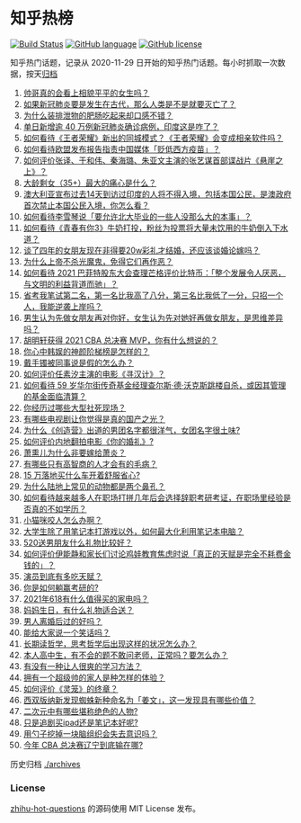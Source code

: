 # 知乎热榜
[![Build Status](https://github.com/ToWeLong/zhihu-hot-questions/workflows/CI/badge.svg)](https://github.com/ToWeLong/zhihu-hot-questions/actions)
[![GitHub language](https://img.shields.io/badge/language-golang-orange.svg)](https://golang.org/)
[![GitHub license](https://img.shields.io/github/license/ToWeLong/zhihu-hot-questions)](https://github.com/ToWeLong/zhihu-hot-questions/blob/main/LICENSE)

知乎热门话题，记录从 2020-11-29 日开始的知乎热门话题。每小时抓取一次数据，按天[归档](./archives)

<!-- BEGIN -->

1. [帅哥真的会看上相貌平平的女生吗？](https://www.zhihu.com/question/384512378)
1. [如果新冠肺炎要是发生在古代，那么人类是不是就要灭亡了？](https://www.zhihu.com/question/386034997)
1. [为什么装排泄物的肥肠吃起来却口感不错？](https://www.zhihu.com/question/344215207)
1. [单日新增逾 40 万例新冠肺炎确诊病例，印度这是咋了？](https://www.zhihu.com/question/457388433)
1. [如何看待《王者荣耀》新出的同城模式？《王者荣耀》会变成相亲软件吗？](https://www.zhihu.com/question/457261841)
1. [如何看待欧盟发布报告指责中国媒体「贬低西方疫苗」？](https://www.zhihu.com/question/457156068)
1. [如何评价张译、于和伟、秦海璐、朱亚文主演的张艺谋首部谍战片《悬崖之上》？](https://www.zhihu.com/question/353797140)
1. [大龄剩女（35+）最大的痛心是什么？](https://www.zhihu.com/question/440901341)
1. [澳大利亚宣布过去14天到访过印度的人将不得入境，包括本国公民，是澳政府首次禁止本国公民入境，你怎么看？](https://www.zhihu.com/question/457378118)
1. [如何看待李雪琴说「要允许北大毕业的一些人没那么大的本事」？](https://www.zhihu.com/question/457408234)
1. [如何看待《青春有你3》牛奶打投，粉丝为投票将大量未饮用的牛奶倒入下水道？](https://www.zhihu.com/question/457119531)
1. [谈了四年的女朋友现在非得要20w彩礼才结婚，还应该谈婚论嫁吗？](https://www.zhihu.com/question/445096763)
1. [为什么上帝不杀光魔鬼，免得它们再作恶？](https://www.zhihu.com/question/64073160)
1. [如何看待 2021 巴菲特股东大会查理芒格评价比特币：「整个发展令人厌恶，与文明的利益背道而驰」？](https://www.zhihu.com/question/457486880)
1. [省考我笔试第二名，第一名比我高了八分，第三名比我低了一分，只招一个人，我能逆袭上岸吗？](https://www.zhihu.com/question/325465519)
1. [男生认为先做女朋友再对你好，女生认为先对她好再做女朋友，是思维差异吗？](https://www.zhihu.com/question/456831567)
1. [胡明轩获得 2021 CBA 总决赛 MVP，你有什么想说的？](https://www.zhihu.com/question/457457002)
1. [你心中韩娱的神颜阶梯榜是怎样的？](https://www.zhihu.com/question/453629531)
1. [戴手镯被同事说是假的怎么办？](https://www.zhihu.com/question/451834381)
1. [如何评价任素汐主演的电影《寻汉计》？](https://www.zhihu.com/question/452124896)
1. [如何看待 59 岁华尔街传奇基金经理查尔斯·德·沃克斯跳楼自杀，或因其管理的基金面临清算？](https://www.zhihu.com/question/457186328)
1. [你经历过哪些大型社死现场？](https://www.zhihu.com/question/439032546)
1. [有哪些电视剧让你觉得是真的国产之光？](https://www.zhihu.com/question/441124825)
1. [为什么《创造营》出道的男团名字都很洋气，女团名字很土味?](https://www.zhihu.com/question/456581591)
1. [如何评价内地翻拍电影《你的婚礼》?](https://www.zhihu.com/question/374474502)
1. [萧熏儿为什么非要嫁给萧炎？](https://www.zhihu.com/question/448033860)
1. [有哪些只有高智商的人才会有的毛病？](https://www.zhihu.com/question/301999320)
1. [15 万落地买什么车开着舒服省心?](https://www.zhihu.com/question/441839447)
1. [为什么陆地上常见的动物都是两个鼻孔？](https://www.zhihu.com/question/456066433)
1. [如何看待越来越多人在职场打拼几年后会选择辞职考研考证，在职场里经验是否真的不如学历？](https://www.zhihu.com/question/457426657)
1. [小猫咪咬人怎么办啊？](https://www.zhihu.com/question/454268318)
1. [大学生除了用笔记本打游戏以外，如何最大化利用笔记本电脑？](https://www.zhihu.com/question/308214926)
1. [520送男朋友什么礼物比较好？](https://www.zhihu.com/question/321150247)
1. [如何评价伊能静和家长们讨论鸡娃教育焦虑时说「真正的天赋是完全不耗费金钱的」？](https://www.zhihu.com/question/457456468)
1. [演员到底有多吃天赋？](https://www.zhihu.com/question/443350396)
1. [你是如何躺赢考研的?](https://www.zhihu.com/question/452567524)
1. [2021年618有什么值得买的家电吗？](https://www.zhihu.com/question/455683881)
1. [妈妈生日，有什么礼物适合送？](https://www.zhihu.com/question/19591678)
1. [男人离婚后过的好吗？](https://www.zhihu.com/question/347515903)
1. [能给大家说一个笑话吗？](https://www.zhihu.com/question/453580946)
1. [长期读哲学，思考哲学后出现这样的状况怎么办？](https://www.zhihu.com/question/444004217)
1. [本人高中生，有不会的题不敢问老师，正常吗？要怎么办？](https://www.zhihu.com/question/448002468)
1. [有没有一种让人很爽的学习方法？](https://www.zhihu.com/question/58772932)
1. [拥有一个超级帅的家人是种怎样的体验？](https://www.zhihu.com/question/62302912)
1. [如何评价《灵笼》的终章？](https://www.zhihu.com/question/457072944)
1. [西双版纳新发现蜘蛛新种命名为「姜文」，这一发现具有哪些价值？](https://www.zhihu.com/question/457371552)
1. [二次元中有哪些堪称绝色的人物?](https://www.zhihu.com/question/387651409)
1. [只是追剧买ipad还是笔记本好呢?](https://www.zhihu.com/question/395124931)
1. [用勺子挖掉一块脑组织会失去意识吗？](https://www.zhihu.com/question/392867244)
1. [今年 CBA 总决赛辽宁到底输在哪?](https://www.zhihu.com/question/457456260)

<!-- END -->

历史归档 [./archives](./archives)


### License
[zhihu-hot-questions](https://github.com/towelong/zhihu-hot-questions) 的源码使用 MIT License 发布。
